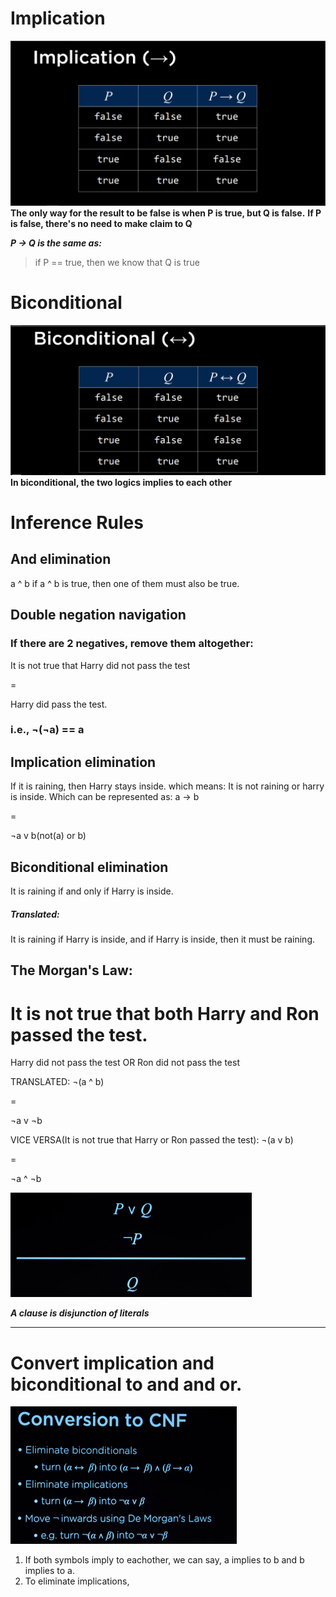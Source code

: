 # Implication
![](assets/implication.png)
**The only way for the result to be false is when P is true, but Q is false.**
**If P is false, there's no need to make claim to Q**

***P → Q is the same as:***
>
>if P == true, then we know that Q is true
>



# Biconditional
![](assets/biconditional.png)
**In biconditional, the two logics implies to each other**


# Inference Rules

## And elimination
a ^ b
if a ^ b is true, then one of them must also be true.

## Double negation navigation
### If there are 2 negatives, remove them altogether:

It is not true that Harry did not pass the test

=

Harry did pass the test.

### i.e., ¬(¬a) == a

## Implication elimination

If it is raining, then Harry stays inside.
which means:
It is not raining or harry is inside.
Which can be represented as:
a -> b

=

¬a v b(not(a) or b)

## Biconditional elimination


It is raining if and only if Harry is inside.
##### Translated:
It is raining if Harry is inside, and if Harry is inside, then it must be raining.

## The Morgan's Law:
It is not true that both Harry and Ron passed the test.
=
Harry did not pass the test
OR
Ron did not pass the test

TRANSLATED:
¬(a ^ b)

=

¬a v ¬b

VICE VERSA(It is not true that Harry or Ron passed the test):
¬(a v b)

=

¬a ^ ¬b

![](assets/OR0.png)

***A clause is disjunction of literals***

----

# Convert implication and biconditional to **and** and **or**.
![](assets/conversion.png)

1. If both symbols imply to eachother, we can say, a implies to b and b implies to a.
2. To eliminate implications, 